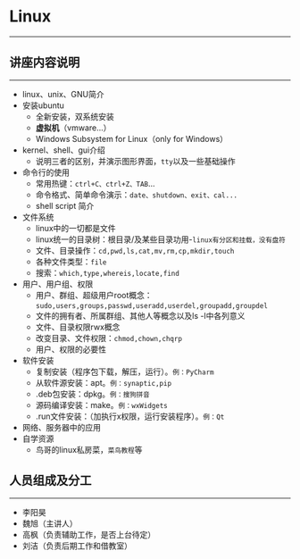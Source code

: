 # Linux
---------------
## 讲座内容说明
---------------

* linux、unix、GNU简介
* 安装ubuntu
     * 全新安装，双系统安装
     * **虚拟机**（vmware...）
     * Windows Subsystem for Linux（only for Windows）
* kernel、shell、gui介绍
     * 说明三者的区别，并演示图形界面，`tty`以及一些基础操作
* 命令行的使用
     * 常用热键：`ctrl+C、ctrl+Z、TAB`...
     * 命令格式、简单命令演示：`date、shutdown、exit、cal...`
     * shell script 简介
* 文件系统
     * linux中的一切都是文件
     * linux统一的目录树：根目录/及某些目录功用-`linux有分区和挂载，没有盘符`
     * 文件、目录操作：`cd,pwd,ls,cat,mv,rm,cp,mkdir,touch`
     * 各种文件类型：`file`
     * 搜索：`which,type,whereis,locate,find`
* 用户、用户组、权限
     * 用户、群组、超级用户root概念：
     `sudo,users,groups,passwd,useradd,userdel,groupadd,groupdel`
     * 文件的拥有者、所属群组、其他人等概念以及ls -l中各列意义
     * 文件、目录权限rwx概念
     * 改变目录、文件权限：`chmod,chown,chqrp`
     * 用户、权限的必要性
* 软件安装
     * 复制安装（程序包下载，解压，运行）。`例：PyCharm`
     * 从软件源安装：apt。`例：synaptic,pip`
     * .deb包安装：dpkg。`例：搜狗拼音`
     * 源码编译安装：make。`例：wxWidgets`
     * .run文件安装：（加执行x权限，运行安装程序）。`例：Qt`
* 网络、服务器中的应用
* 自学资源
     * 鸟哥的linux私房菜，`菜鸟教程`等  
     
## 人员组成及分工
-----------------
* 李阳昊
* 魏旭（主讲人）
* 高枫（负责辅助工作，是否上台待定）
* 刘洁（负责后期工作和借教室）


